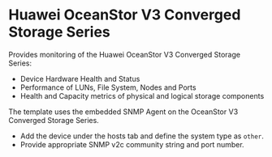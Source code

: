 Huawei OceanStor V3 Converged Storage Series
============================================

Provides monitoring of the Huawei OceanStor V3 Converged Storage Series:

* Device Hardware Health and Status
* Performance of LUNs, File System, Nodes and Ports
* Health and Capacity metrics of physical and logical storage components

The template uses the embedded SNMP Agent on the OceanStor V3 Converged Storage Series.

* Add the device under the hosts tab and define the system type as `other`.
* Provide appropriate SNMP v2c community string and port number.
